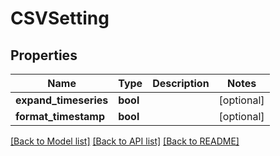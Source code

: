 # CSVSetting

## Properties
Name | Type | Description | Notes
------------ | ------------- | ------------- | -------------
**expand_timeseries** | **bool** |  | [optional] 
**format_timestamp** | **bool** |  | [optional] 

[[Back to Model list]](../README.md#documentation-for-models) [[Back to API list]](../README.md#documentation-for-api-endpoints) [[Back to README]](../README.md)


